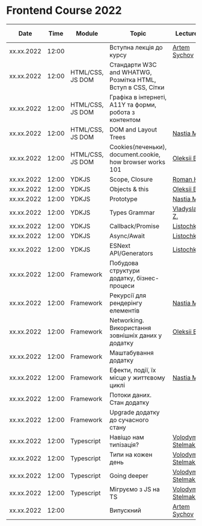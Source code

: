 # Frontend Course 2022

| Date | Time | Module | Topic | Lecturer | Cover lecturer | Summary | Slides | Video | Old Video | Home task |
| --- | --- | --- | --- | --- | --- | --- | --- | --- | --- | --- |
xx.xx.2022|12:00| |Вступна лекція до курсу|[Artem Sychov](https://github.com/suchov)|||||
xx.xx.2022|12:00|HTML/CSS, JS DOM | Стандарти W3C and WHATWG, Розмітка HTML, Вступ в CSS, Сітки||||||
xx.xx.2022|12:00|HTML/CSS, JS DOM | Графіка в інтернеті, А11Y та форми, робота з контентом||||||
xx.xx.2022|12:00|HTML/CSS, JS DOM | DOM and Layout Trees|[Nastia M.](https://github.com/AMashoshyna)|||||
xx.xx.2022|12:00|HTML/CSS, JS DOM | Cookies(печеньки), document.cookie, how browser works 101|[Oleksii B.](https://github.com/Roophee)|||||
xx.xx.2022|12:00|YDKJS|Scope, Closure|[Roman H.](https://github.com/Roman-Halenko)|||||
xx.xx.2022|12:00|YDKJS|Objects & this|[Oleksii B.](https://github.com/Roophee)|||||
xx.xx.2022|12:00|YDKJS|Prototype|[Nastia M.](https://github.com/AMashoshyna)|||||
xx.xx.2022|12:00|YDKJS|Types Grammar|[Vladyslav Z.](https://github.com/what1s1ove)|||||
xx.xx.2022|12:00|YDKJS|Callback/Promise|[Listochkin](https://github.com/listochkin)|||||
xx.xx.2022|12:00|YDKJS|Async/Await|[Listochkin](https://github.com/listochkin)|||||
xx.xx.2022|12:00|YDKJS|ESNext API/Generators|[Listochkin](https://github.com/listochkin)|||||
xx.xx.2022|12:00|Framework|Побудова структури додатку, бізнес-процеси||||||
xx.xx.2022|12:00|Framework|Рекурсії для рендерінгу елементів|[Nastia M.](https://github.com/AMashoshyna)|||||
xx.xx.2022|12:00|Framework|Networking. Використання зовнішніх даних у додатку|[Oleksii B.](https://github.com/Roophee)|||||
xx.xx.2022|12:00|Framework|Маштабування додатку||||||
xx.xx.2022|12:00|Framework|Ефекти, події, їх місце у життєвому циклі|[Nastia M.](https://github.com/AMashoshyna)|||||
xx.xx.2022|12:00|Framework|Потоки даних. Стан додатку||||||
xx.xx.2022|12:00|Framework|Upgrade додатку до сучасного стану||||||
xx.xx.2022|12:00|Typescript|Навіщо нам типізація?|[Volodymyr Stelmakh](https://github.com/stelmakh)|||||
xx.xx.2022|12:00|Typescript|Типи на кожен день|[Volodymyr Stelmakh](https://github.com/stelmakh)|||||
xx.xx.2022|12:00|Typescript|Going deeper|[Volodymyr Stelmakh](https://github.com/stelmakh)|||||
xx.xx.2022|12:00|Typescript|Мігруємо з JS на TS|[Volodymyr Stelmakh](https://github.com/stelmakh)|||||
xx.xx.2022|12:00| |Випускний|[Artem Sychov](https://github.com/suchov)|||||
